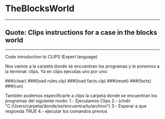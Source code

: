 # TheBlocksWorld
-------------------
## Quote: Clips instructions for a case in the blocks world
-------------------

Code introduction to CLIPS (Expert language)

Nos vamos a la carpeta donde se encuentran los programas y le ponemos a la terminal: clips. Ya en clips ejecutas uno por uno:

###(clear) 
###(load rules.clp) 
###(load facts.clp) 
###(reset) 
###(facts) 
###(run)

También podemos especificarle a clips la carpeta donde se encuentran los programas del siguiente modo: 1.- Ejecutamos Clips 2.- (chdir "C:/Users/carpeta/donde/se/encuentra/tu/archivo") 3.- Esperar a que responda TRUE 4.- ejecutar los comandos previos
